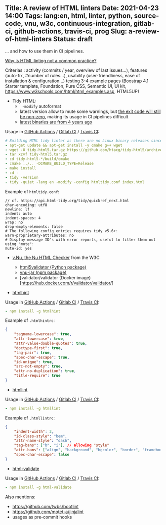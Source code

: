 Title: A review of HTML linters
Date: 2021-04-23 14:00
Tags: lang:en, html, linter, python, source-code, vnu, w3c, continuous-integration, gitlab-ci, github-actions, travis-ci, prog
Slug: a-review-of-html-linters
Status: draft
---

... and how to use them in CI pipelines.

[Why is HTML linting not a common practice?](https://dev.to/dandevri/why-is-html-linting-not-a-common-practice-4gme)

Criterias : activity (commits / year, overview of last issues...), features (auto-fix, #number of rules...), usability (user-friendliness, ease of installation & configuration...) testing 3-4 example pages (Boostrap 4.1 Starter template, Foundation, Pure CSS, Semantic UI, UI kit, https://www.w3schools.com/html/html_examples.asp, HTML5UP)

- Tidy HTML:
  * ` -modify` autoformat
  * latest version allow to mute some warnings, but [the exit code will still be non-zero](https://github.com/htacg/tidy-html5/issues/933),
    making its usage in CI pipelines difficult
  * [latest binaries are from 4 years ago](https://github.com/htacg/tidy-html5/issues/939)

Usage in [GitHub Actions](https://github.com/features/actions) / [Gitlab CI](https://docs.gitlab.com/ee/ci/) / [Travis CI](https://www.travis-ci.com):

```yaml
# Building HTML tidy linter as there are no Linux binary releases since v5.4:
- apt-get update && apt-get install -y cmake g++ wget
- wget -O tidy-html5.tar.gz https://github.com/htacg/tidy-html5/archive/refs/tags/5.7.28.tar.gz
- tar xzvf tidy-html5.tar.gz
- cd tidy-html5-*/build/cmake
- cmake ../.. -DCMAKE_BUILD_TYPE=Release
- make install
- cd -
- tidy -version
- tidy -quiet -lang en -modify -config htmltidy.conf index.html
```

Example of `htmltidy.conf`:

```
// cf. https://api.html-tidy.org/tidy/quickref_next.html
char-encoding: utf8
newline: lf
indent: auto
indent-spaces: 4
wrap: no
drop-empty-elements: false
# The following config entries requires tidy v5.6+:
warn-proprietary-attributes: no
# Display message ID's with error reports, useful to filter them out using "mute":
mute-id: yes
```
<!-- /opt/tidy-html5/build/cmake/tidy --version # 5.7.45 -->

- [v.Nu, the Nu HTML Checker](https://validator.github.io/validator/) from the W3C
  * [html5validator (Python package)](https://pypi.org/project/html5validator/)
  * [vnu-jar (npm package)](https://www.npmjs.com/package/vnu-jar)
  * [validator/validator (Docker image)[https://hub.docker.com/r/validator/validator/]

- [htmlhint](https://htmlhint.com)

Usage in [GitHub Actions](https://github.com/features/actions) / [Gitlab CI](https://docs.gitlab.com/ee/ci/) / [Travis CI](https://www.travis-ci.com):

```yaml
- npm install -g htmlhint
```

Example of `.htmlhintrc`:

```json
{
    "tagname-lowercase": true,
    "attr-lowercase": true,
    "attr-value-double-quotes": true,
    "doctype-first": true,
    "tag-pair": true,
    "spec-char-escape": true,
    "id-unique": true,
    "src-not-empty": true,
    "attr-no-duplication": true,
    "title-require": true
}
```

- [htmllint](https://github.com/htmllint/htmllint)

Usage in [GitHub Actions](https://github.com/features/actions) / [Gitlab CI](https://docs.gitlab.com/ee/ci/) / [Travis CI](https://www.travis-ci.com):

```yaml
- npm install -g htmllint
```

Example of `.htmllintrc`:

```json
{
    "indent-width": 2,
    "id-class-style": "bem",
    "attr-name-style": "dash",
    "tag-bans": ["b", "i"], // allowing "style"
    "attr-bans": ["align", "background", "bgcolor", "border", "frameborder", "longdesc", "marginwidth", "marginheight", "scrolling", "width"], // allowing "style"
    "spec-char-escape": false
}
```

- [html-validate](https://gitlab.com/html-validate/html-validate)

Usage in [GitHub Actions](https://github.com/features/actions) / [Gitlab CI](https://docs.gitlab.com/ee/ci/) / [Travis CI](https://www.travis-ci.com):

```yaml
- npm install -g html-validate
```

Also mentions:
* https://github.com/twbs/bootlint
* https://github.com/motet-a/jinjalint
* usages as pre-commit hooks
